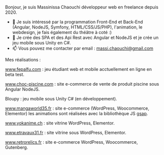 Bonjour, je suis Massinissa Chaouchi développeur web en freelance depuis 2020.
- 👀 Je suis intéressé par la programmation Front-End et Back-End (Angular, NodeJS, Symfony, HTML/CSS/JS/PHP), l'animation, le webdesign, je fais également du théâtre à coté :)
- 🌱 Je crée des SPA et des Api Rest avec Angular et NodeJS et je crée un jeu mobile sous Unity en C#.
- 📫 Vous pouvez me contacter par email : massi.chaouchi@gmail.com

Mes réalisations : 

www.fepalfu.com : jeu étudiant web et mobile acctuellement en ligne en beta test.

www.choc-piscine.com : site e-commerce de vente de produit piscine sous Angular NodeJS.

Bloupy : jeu mobile sous Unity C# (en développement).

www.mangaworld35.fr : site e-commerce (WordPress, Woocommerce, Elementor) les animations sont réalisées avec la bibliothèque JS [gsap](https://greensock.com/gsap/).

www.yokanime.ch : site vitrine WordPress, Elementor.

www.etravaux31.fr : site vitrine sous WordPress, Elementor.

www.retrorelics.fr : site e-commerce WordPress, Woocommerce, Gutenberg.
